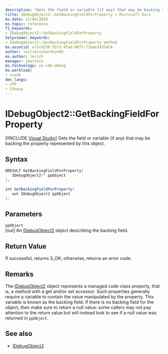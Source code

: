 ```yaml
---
description: "Gets the field or variable (if any) that may be backing the property represented by this object."
title: IDebugObject2::GetBackingFieldForProperty | Microsoft Docs
ms.date: 11/04/2016
ms.topic: reference
f1_keywords:
- IDebugObject2::GetBackingFieldForProperty
helpviewer_keywords:
- IDebugObject2::GetBackingFieldForProperty method
ms.assetid: e72c6338-5573-4fad-8075-f3ade3435424
author: leslierichardson95
ms.author: lerich
manager: jmartens
ms.technology: vs-ide-debug
ms.workload:
- vssdk
dev_langs:
- CPP
- CSharp
---
```

# IDebugObject2::GetBackingFieldForProperty

 [!INCLUDE [Visual Studio](~/includes/applies-to-version/vs-not-mac.md)]
Gets the field or variable (if any) that may be backing the property represented by this object.

## Syntax

```cpp
HRESULT GetBackingFieldForProperty(
   IDebugObject2** ppObject
);
```

```csharp
int GetBackingFieldForProperty(
   out IDebugObject2 ppObject
);
```

## Parameters
`ppObject`\
[out] An [IDebugObject2](../../../extensibility/debugger/reference/idebugobject2.md) object describing the backing field.

## Return Value
 If successful, returns S_OK; otherwise, returns an error code.

## Remarks
 The [IDebugObject2](../../../extensibility/debugger/reference/idebugobject2.md) object represents a managed code class property, that is, a method with a get and/or set accessor. Such properties generally require a variable to contain the value manipulated by the property. This variable is known as the backing field. If there is no backing field for the object, then make sure to return a null value: some callers may not pay attention to the return value but will instead look to see if a null value was returned in `ppObject`.

## See also
- [IDebugObject2](../../../extensibility/debugger/reference/idebugobject2.md)
